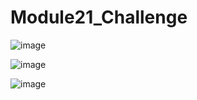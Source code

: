 # Module21_Challenge

![image](https://user-images.githubusercontent.com/35455504/141703531-56f03dea-5d81-449e-8468-c082a47888d5.png)


![image](https://user-images.githubusercontent.com/35455504/141703535-696f4f77-48a5-4258-af7a-d1ae5fff9f7a.png)


![image](https://user-images.githubusercontent.com/35455504/141703540-f38b01e6-440b-4dfc-ae96-9f2310fcee0c.png)
